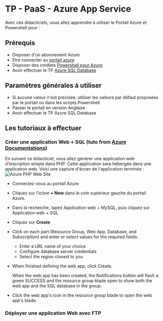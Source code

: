# TP - PaaS - Azure App Service

Avec ces didacticiels, vous allez apprendre à utiliser le Portail Azure et Powershell pour :

## Prérequis
* Disposer d'un abonnement Azure
* Etre connecter au [portail azure](https://portal.azure.com/)
* Disposer des cmdlets [Powershell pour Azure](https://azure.microsoft.com/en-us/documentation/articles/powershell-install-configure/)
* Avoir effectuer le TP [Azure SQL Database](https://github.com/MaximeLaunay/AzureAssets/blob/dev/Cours/AzureSQLDatabase/readme.md)

## Paramètres générales à utiliser
* Si aucune valeur n'est précisée, utiliser les valeurs par défaut proposées par le portail ou dans les scripts Powershell
* Passer le portail en version Anglaise
* Avoir effectuer le TP Azure SQL Database

## Les tutoriaux à effectuer
### Créer une application Web + SQL (tuto from [Azure Documentations]( https://azure.microsoft.com/en-us/documentation/articles/web-sites-php-mysql-deploy-use-ftp/))
En suivant ce didacticiel, vous allez générer une application web d’inscription simple dans PHP. Cette application sera hébergée dans une application web. Voici une capture d'écran de l'application terminée :
![Azure PHP Web Site](./media/running_app_3.png)
* Connectez-vous au portail Azure
* Cliquez sur l’icône **+ New** dans le coin supérieur gauche du portail Azure.
* Dans la recherche, tapez Application web + MySQL, puis cliquez sur Application web + SQL
* Cliquez sur **Create**
* Click on each part (Resource Group, Web App, Database, and Subscription) and enter or select values for the required fields:
    * Enter a URL name of your choice
    * Configure database server credentials
    * Select the region closest to you
* When finished defining the web app, click Create.

    When the web app has been created, the Notifications button will flash a green SUCCESS and the resource group blade open to show both the web app and the SQL database in the group.

* Click the web app's icon in the resource group blade to open the web app's blade.
### Déployer une application Web avec FTP
